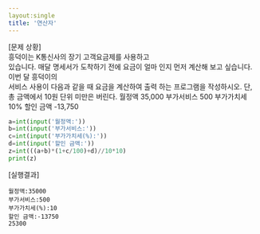 ```yaml
---
layout:single   
title: '연산자'
---
```


[문제 상황]    
 흥덕이는 K통신사의 장기 고객요금제를 사용하고  
있습니다. 매달 명세서가 도착하기 전에 요금이 얼마 
인지 먼저 계산해 보고 싶습니다. 이번 달 흥덕이의  
서비스 사용이 다음과 같을 때 요금을 계산하여 출력 
하는 프로그램을 작성하시오. 단, 총 금액에서 10원 
단위 미만은 버린다. 
월정액 35,000 
부가서비스 500 
부가가치세 10% 
할인 금액 -13,750 

~~~python
a=int(input('월정액:'))
b=int(input('부가서비스:'))
c=int(input('부가가치세(%):'))
d=int(input('할인 금액:'))
z=int(((a+b)*(1+c/100)+d)//10*10)
print(z)
~~~

[실행결과]   
~~~
월정액:35000
부가서비스:500
부가가치세(%):10
할인 금액:-13750
25300
~~~
